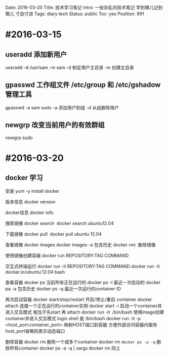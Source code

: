 Date: 2016-03-20
Title: 技术学习笔记
intro: 一些杂乱的技术笔记 学到哪儿记到哪儿 寸劲寸进
Tags: diary tech
Status: public
Toc: yes
Position: 991

#2016-03-15
===========
useradd 添加新用户
----------
useradd -d /usr/sam -m sam
-d 制定用户主目录
-m 创建主目录

gpasswd 工作组文件 /etc/group 和 /etc/gshadow 管理工具
---------
gpasswd -a sam sudo
-a 添加用户到组
-d 从组删除用户

newgrp 改变当前用户的有效群组
---------
newgrp sudo

#2016-03-20
===========
docker 学习
-----------
安装
	yum -y install docker

版本信息
	docker version

docker信息
	docker info

搜索镜像
docker search <image>
	docker search ubuntu12.04

下载镜像
docker pull <image>
	docker pull ubuntu 12.04

查看镜像
docker images
	docker images -a 包含历史
docker rmi <image ID...> 删除镜像

使用镜像创建容器
docker run REPOSITORY:TAG COMMAND

交互式终端运行
docker run -it REPOSITORY:TAG COMMAND
	docker run -it docker.io/ubuntu:12.04 bash

查看容器
docker ps 当前所有正在运行的
docker ps -l 最近一次启动的
docker pa -a 包含历史
docker ps -q 最近一次运行的container ID

再次启动容器
docker start/stop/restart <container ID> 开启/停止/重启 container
docker attach <container ID> 连接一个正在运行的container实例
docker start -i <container ID> 启动一个container并进入交互模式 相当于先start 再 attach
docker run -it <image> /bin/bash 使用image创建container并进入交互模式 login shell 是 /bin/bash
docker run -it -p <host_port:container_port> 映射HOST端口到容器 方便外部访问容器内服务 host_port省略则表示动态端口

删除容器
docker rm <container ID...> 删除一个或多个container
docker rm `docker ps -a -q` 删除所有container
docker ps -a -q | xargs docker rm 同上
